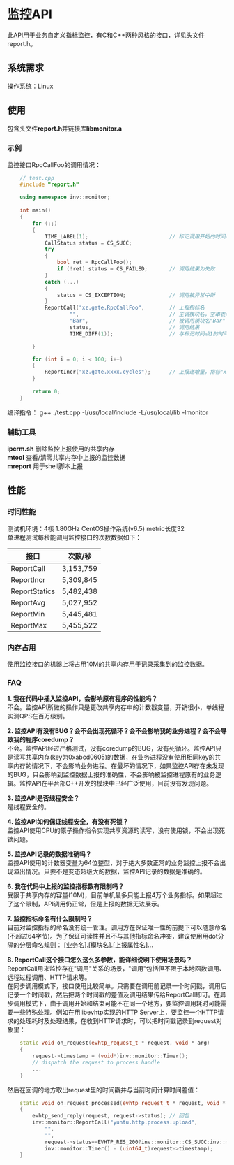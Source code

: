 监控API
====================
此API用于业务自定义指标监控，有C和C++两种风格的接口，详见头文件report.h。

系统需求
--------------------
操作系统：Linux

使用
--------------------
包含头文件**report.h**并链接库**libmonitor.a**

### 示例
监控接口RpcCallFoo的调用情况：
```cpp
    // test.cpp
    #include "report.h"
    
    using namespace inv::monitor;
    
    int main()
    {
        for (;;)
        {
            TIME_LABEL(1);                          // 标记调用开始的时间点1
            CallStatus status = CS_SUCC;
            try
            {
                bool ret = RpcCallFoo();
                if (!ret) status = CS_FAILED;       // 调用结果为失败
            }
            catch (...)
            {
                status = CS_EXCEPTION;              // 调用被异常中断
            }
            ReportCall("xz.gate.RpcCallFoo",        // 上报指标名
                    "",                             // 主调模块名，空串表示使用进程映像文件名
                    "Bar",                          // 被调用模块名"Bar"
                    status,                         // 调用结果
                    TIME_DIFF(1));                  // 与标记时间点1的时间差

        }

        for (int i = 0; i < 100; i++)
        {
            ReportIncr("xz.gate.xxxx.cycles");      // 上报递增量，指标"xz.gate.xxxx.cycles"值为100
        }
    
        return 0;
    }
```
编译指令：
    g++ ./test.cpp -I/usr/local/include -L/usr/local/lib -lmonitor

### 辅助工具
**ipcrm.sh** 删除监控上报使用的共享内存       
**mtool** 查看/清零共享内存中上报的监控数据     
**mreport** 用于shell脚本上报

性能
--------------------
### 时间性能
测试机环境：4核 1.80GHz CentOS操作系统(v6.5) metric长度32       
单进程测试每秒能调用监控接口的次数数据如下：

|接口|次数/秒|
|----|-------|
|ReportCall|3,153,759|
|ReportIncr|5,309,845|
|ReportStatics|5,482,438|
|ReportAvg|5,027,952|
|ReportMin|5,445,481|
|ReportMax|5,455,522|

### 内存占用
使用监控接口的机器上将占用10M的共享内存用于记录采集到的监控数据。

### FAQ
**1. 我在代码中插入监控API，会影响原有程序的性能吗？**    
不会。监控API所做的操作只是更改共享内存中的计数器变量，开销很小，单线程实测QPS在百万级别。      

**2. 监控API有没有BUG？会不会出现死循环？会不会影响我的业务进程？会不会导致我的程序coredump？**    
不会。监控API经过严格测试，没有coredump的BUG，没有死循环。监控API只是读写共享内存(key为0xabcd0605)的数据，在业务进程没有使用相同key的共享内存的情况下，不会影响业务进程。在最坏的情况下，如果监控API存在未发现的BUG，只会影响到监控数据上报的准确性，不会影响被监控进程原有的业务逻辑。监控API在平台部C++开发的模块中已经广泛使用，目前没有发现问题。        

**3. 监控API是否线程安全？**    
是线程安全的。     

**4. 监控API如何保证线程安全，有没有死锁？**   
监控API使用CPU的原子操作指令实现共享资源的读写，没有使用锁，不会出现死锁问题。   

**5. 监控API记录的数据准确吗？**    
监控API使用的计数器变量为64位整型，对于绝大多数正常的业务监控上报不会出现溢出情况。只要不是变态超级大的数据，监控API记录的数据是准确的。     

**6. 我在代码中上报的监控指标数有限制吗？**    
受限于共享内存的容量(10M)，目前单机最多只能上报4万个业务指标。如果超过了这个限制，API调用仍正常，但是上报的数据无法展示。     

**7. 监控指标命名有什么限制吗？**     
目前对监控指标的命名没有统一管理。调用方在保证唯一性的前提下可以随意命名(不超过64字节)。为了保证可读性并且不与其他指标命名冲突，建议使用用dot分隔的分层命名规则：
[业务名].[模块名].[上报属性名]...     

**8. ReportCall这个接口怎么这么多参数，能详细说明下使用场景吗？**      
ReportCall用来监控存在"调用"关系的场景，"调用"包括但不限于本地函数调用、远程过程调用、HTTP请求等。      
在同步调用模式下，接口使用比较简单。只需要在调用前记录一个时间戳，调用后记录一个时间戳，然后把两个时间戳的差值及调用结果传给ReportCall即可。在异步调用模式下，由于调用开始和结束可能不在同一个地方，要监控调用耗时可能需要一些特殊处理。例如在用libevhtp实现的HTTP Server上，要监控一个HTTP请求的处理耗时及处理结果，在收到HTTP请求时，可以把时间戳记录到request对象里：      
```cpp
    static void on_request(evhtp_request_t * request, void * arg)
    {
        request->timestamp = (void*)inv::monitor::Timer(); 
        // dispatch the request to process handle
        ...
    }
```
然后在回调的地方取出request里的时间戳并与当前时间计算时间差值：     
```cpp
    static void on_request_processed(evhtp_request_t * request, void * arg)
    {
        evhtp_send_reply(request, request->status); // 回包
        inv::monitor::ReportCall("yuntu.http.process.upload", 
            "", 
            "",
            request->status==EVHTP_RES_200?inv::monitor::CS_SUCC:inv::monitor::CS_FAILED,
            inv::monitor::Timer() - (uint64_t)request->timestamp);
    }
```

